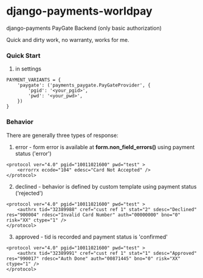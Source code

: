 # django-payments-worldpay
django-payments PayGate Backend (only basic authorization)

Quick and dirty work, no warranty, works for me.

### Quick Start

1. in settings
```
PAYMENT_VARIANTS = {
    'paygate': ('payments_paygate.PayGateProvider', {
        'pgid': '<your_pgid>',
        'pwd': '<your_pwd>',
    })
}
```

### Behavior

There are generally three types of response:

1. error - form error is available at __form.non_field_errors()__ using payment status ('error')
```
<protocol ver="4.0" pgid="10011021600" pwd="test" >
    <errorrx ecode="104" edesc="Card Not Accepted" />
</protocol>
```

2. declined - behavior is defined by custom template using payment status ('rejected')
```
<protocol ver="4.0" pgid="10011021600" pwd="test" >
    <authrx tid="32389988" cref="cust ref 1" stat="2" sdesc="Declined" res="900004" rdesc="Invalid Card Number" auth="00000000" bno="0" risk="XX" ctype="1" />
</protocol>
```

3. approved - tid is recorded and payment status is 'confirmed'
```
<protocol ver="4.0" pgid="10011021600" pwd="test" >
    <authrx tid="32389991" cref="cust ref 1" stat="1" sdesc="Approved" res="990017" rdesc="Auth Done" auth="00871445" bno="0" risk="XX" ctype="1" />
</protocol>
```
